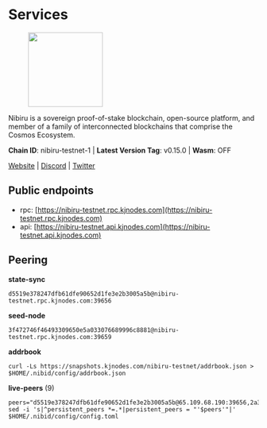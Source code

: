 # Services

<figure><img src="https://raw.githubusercontent.com/kj89/testnet_manuals/main/pingpub/logos/nibiru.png" width="150" alt=""><figcaption></figcaption></figure>

Nibiru is a sovereign proof-of-stake blockchain, open-source platform,  and member of a family of interconnected blockchains that comprise the Cosmos Ecosystem.

**Chain ID**: nibiru-testnet-1 | **Latest Version Tag**: v0.15.0 | **Wasm**: OFF

[Website](https://nibiru.fi) | [Discord](https://discord.gg/nibiru) | [Twitter](https://twitter.com/NibiruChain)


## Public endpoints

* rpc: [https://nibiru-testnet.rpc.kjnodes.com](https://nibiru-testnet.rpc.kjnodes.com)
* api: [https://nibiru-testnet.api.kjnodes.com](https://nibiru-testnet.api.kjnodes.com)

## Peering

**state-sync**

```
d5519e378247dfb61dfe90652d1fe3e2b3005a5b@nibiru-testnet.rpc.kjnodes.com:39656
```

**seed-node**

```
3f472746f46493309650e5a033076689996c8881@nibiru-testnet.rpc.kjnodes.com:39659
```

**addrbook**
```
curl -Ls https://snapshots.kjnodes.com/nibiru-testnet/addrbook.json > $HOME/.nibid/config/addrbook.json
```

**live-peers** (9)
```
peers="d5519e378247dfb61dfe90652d1fe3e2b3005a5b@65.109.68.190:39656,2a333d36aa9c5d7fa0a4b143d6d33ed7c0336ebc@141.95.20.183:26656,83fbb17df9dd448a12ae059947a6eb35a9520bea@185.161.208.88:26656,c0b22a7b64c287f8b0c4f4ac19001d195199d146@65.108.105.36:28656,6b463fa626f047c7fbdffe7715d89bde6d7c5d98@84.52.99.180:26656,de147f2c8ddd0bbe8bbdf997015a2dc62ce4846d@185.135.137.238:26656,74ac9089831532f9b4d13b7dee96503e109b7d5a@2.58.82.126:26651,e43637dd28bb6674ddf40fab74c53f8a1e0829f4@95.111.254.87:26656,eae52d0dac43cd73e09e5ab2bd2ca2af6706dbca@178.79.133.241:26656"
sed -i 's|^persistent_peers *=.*|persistent_peers = "'$peers'"|' $HOME/.nibid/config/config.toml
```
